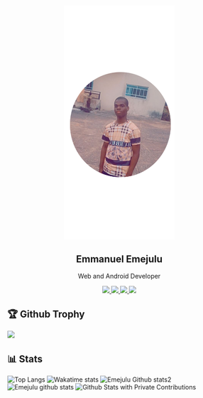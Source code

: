 <p align="center">
<a href="https://bit.ly/EmejuluPortfolio">
  <img width="250" src="IMG-20211218-WA00446.png" /> 
  </a> 
  <h2 align="center">Emmanuel Emejulu</h2>
  <p align="center">Web and Android Developer</p>
</p>

<p align="center">
  <a href="https://github.com/emejulucodes">
    <img src="https://visitor-badge.glitch.me/badge?page_id=emejulucodes"/> 
  </a>
<a href="https://wakatime.com/@Emejulu">
    <img src="https://wakatime.com/badge/user/6887a696-3885-4b54-a72b-318b6f2379be.svg"/> 
  </a>  
 <a href="https://twitter.com/emejulucodes">
    <img src="https://img.shields.io/twitter/follow/emejulucodes?label=followers&logo=twitter&color=%23007ec6&style=plastic"/> 
  </a>
  <a href="https://github.com/emejulucodes">
    <img src="https://img.shields.io/github/followers/emejulucodes?logo=github&style=plastic"/> 
  </a>
</p>

<p>
<h2>🏆 Github Trophy </h2>
<a href="https://emejulucodes.dev/profile">
<img src="https://github-profile-trophy.vercel.app/?username=emejulucodes">
</a>
</p>

## 📊 Stats
![Top Langs](https://github-readme-stats.vercel.app/api/top-langs/?username=emejulucodes&layout=compact&include_all_commits=true&&count_private=true&langs_count=20)
![Wakatime stats](https://github-readme-stats.vercel.app/api/wakatime?username=emejulu&layout=compact)
![Emejulu Github stats2](https://github-readme-streak-stats.herokuapp.com/?user=emejulucodes&layout=compact&include_all_commits=true&&count_private=true&langs_count=20)
![Emejulu github stats](https://github-readme-stats.vercel.app/api?username=emejulucodes&show_icons=true&include_all_commits=true&&count_private=true)
<img alt="Github Stats with Private Contributions" src="https://mrepol742.github.io/github-stats/generated/overview.svg">
